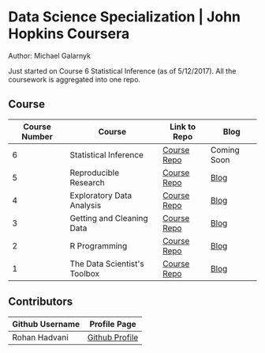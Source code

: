 # Data Science Specialization | John Hopkins Coursera
Author: Michael Galarnyk <br />

Just started on Course 6 Statistical Inference (as of 5/12/2017). All the coursework is aggregated into one repo.

## Course 
Course Number | Course | Link to Repo | Blog
--- | --- | --- | ---
6 |  Statistical Inference |  [Course Repo](https://github.com/mGalarnyk/datasciencecoursera/tree/master/6_%20Statistical_Inference "Statistical Inference Repo") | Coming Soon 
5 |  Reproducible Research |  [Course Repo](https://github.com/mGalarnyk/datasciencecoursera/tree/master/5_Reproducible_Research "Reproducible Research Repo") | [Blog](https://medium.com/@GalarnykMichael/reproducible-research-jhu-coursera-course-5-ad0188bfc53b "Review + data.table")
4 |  Exploratory Data Analysis |  [Course Repo](https://github.com/mGalarnyk/datasciencecoursera/tree/master/4_Exploratory_Data_Analysis "Exploratory Data Analysis Repo") | [Blog](https://medium.com/@GalarnykMichael/exploratory-data-analysis-jhu-coursera-course-4-4a908e0d30d8#.g10ri88vo "Review + data.table")
3 |  Getting and Cleaning Data |  [Course Repo](https://github.com/mGalarnyk/datasciencecoursera/tree/master/3_Getting_and_Cleaning_Data "Getting and Cleaning Data") | [Blog](https://medium.com/@GalarnykMichael/getting-and-cleaning-data-jhu-coursera-course-3-c3635747858b#.y93kqfa0u "Review + data.table")
2 |  R Programming |  [Course Repo](https://github.com/mGalarnyk/datasciencecoursera/tree/master/2_R_Programming "R Programming Repo") | [Blog](https://medium.com/@GalarnykMichael/in-progress-review-course-2-r-programming-jhu-coursera-ad27086d8438#.bzzr29fvo "Review + data.table")
1 |  The Data Scientist's Toolbox |  [Course Repo](https://github.com/mGalarnyk/datasciencecoursera/tree/master/4_Exploratory_Data_Analysis "Data Scientist's Repo") | [Blog](https://medium.com/@GalarnykMichael/review-course-1-the-data-scientists-toolbox-jhu-coursera-4d7459458821#.5jpg133ln "Review + Going over Parts of Quiz")

## Contributors
Github Username | Profile Page | 
--- | --- |
Rohan Hadvani | [Github Profile](https://github.com/Rohan27Hadvani) |
